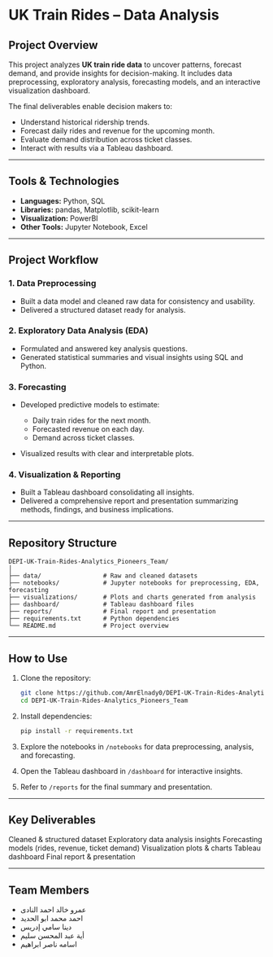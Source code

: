 # UK Train Rides – Data Analysis

##  Project Overview

This project analyzes **UK train ride data** to uncover patterns, forecast demand, and provide insights for decision-making.
It includes data preprocessing, exploratory analysis, forecasting models, and an interactive visualization dashboard.

The final deliverables enable decision makers to:

- Understand historical ridership trends.
- Forecast daily rides and revenue for the upcoming month.
- Evaluate demand distribution across ticket classes.
- Interact with results via a Tableau dashboard.

---

##  Tools & Technologies

- **Languages:** Python, SQL
- **Libraries:** pandas, Matplotlib, scikit-learn
- **Visualization:** PowerBI
- **Other Tools:** Jupyter Notebook, Excel

---

##  Project Workflow

### 1. Data Preprocessing

- Built a data model and cleaned raw data for consistency and usability.
- Delivered a structured dataset ready for analysis.

### 2. Exploratory Data Analysis (EDA)

- Formulated and answered key analysis questions.
- Generated statistical summaries and visual insights using SQL and Python.

### 3. Forecasting

- Developed predictive models to estimate:
  
  - Daily train rides for the next month.
  - Forecasted revenue on each day.
  - Demand across ticket classes.
    
- Visualized results with clear and interpretable plots.

### 4. Visualization & Reporting

- Built a Tableau dashboard consolidating all insights.
- Delivered a comprehensive report and presentation summarizing methods, findings, and business implications.

---

##  Repository Structure

```
DEPI-UK-Train-Rides-Analytics_Pioneers_Team/
│
├── data/                 # Raw and cleaned datasets
├── notebooks/            # Jupyter notebooks for preprocessing, EDA, forecasting
├── visualizations/       # Plots and charts generated from analysis
├── dashboard/            # Tableau dashboard files
├── reports/              # Final report and presentation
├── requirements.txt      # Python dependencies
└── README.md             # Project overview
```

---

##  How to Use

1. Clone the repository:

   ```bash
   git clone https://github.com/AmrElnady0/DEPI-UK-Train-Rides-Analytics_Pioneers_Team.git
   cd DEPI-UK-Train-Rides-Analytics_Pioneers_Team
   ```
2. Install dependencies:

   ```bash
   pip install -r requirements.txt
   ```
3. Explore the notebooks in `/notebooks` for data preprocessing, analysis, and forecasting.
4. Open the Tableau dashboard in `/dashboard` for interactive insights.
5. Refer to `/reports` for the final summary and presentation.

---

##  Key Deliverables

  Cleaned & structured dataset
  Exploratory data analysis insights
  Forecasting models (rides, revenue, ticket demand)
  Visualization plots & charts
  Tableau dashboard
  Final report & presentation

---

##  Team Members

* عمرو خالد احمد النادى
* احمد محمد ابو الحديد
* دينا سامي إدريس
* أية عبد المحسن سليم
* اسامه ناصر ابراهيم
